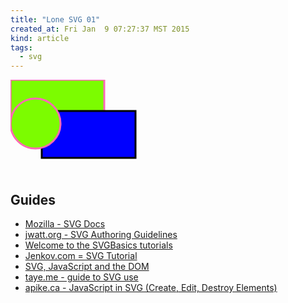 ```yaml
---
title: "Lone SVG 01"
created_at: Fri Jan  9 07:27:37 MST 2015
kind: article
tags:
  - svg
---
```


<div id="svg-holder-div">
<svg version="1.1"
     baseProfile="full"
     xmlns="http://www.w3.org/2000/svg"
     xmlns:xlink="http://www.w3.org/1999/xlink"
     xmlns:ev="http://www.w3.org/2001/xml-events"
     id="top-svg">

<g id="g1">
<use id="use1" xlink:href="#rect1" style="stroke-width:3px; fill:LawnGreen; stroke:HotPink"/>
<use id="use2" xlink:href="#rect1" transform="translate(50,50)" style="stroke-width:3px; fill:Blue; stroke:Black"/>
<use id="use4" xlink:href="#circle2" transform="translate(0,30)" style="stroke-width:3px; fill:LawnGreen; stroke:HotPink"/>
</g>

<defs id="svgdefs">
  <rect id="rect1" x="0" y="0" width="150" height="75" />
  <circle id="circle2" cx="40" cy="40" r="40" />
</defs>

</svg>
</div>

## Guides

* [Mozilla - SVG Docs](https://developer.mozilla.org/en-US/docs/Web/SVG)
* [jwatt.org - SVG Authoring Guidelines](https://jwatt.org/svg/authoring/)
* [Welcome to the SVGBasics tutorials](http://www.svgbasics.com/index.html)
* [Jenkov.com = SVG Tutorial](http://tutorials.jenkov.com/svg/index.html)
* [SVG, JavaScript and the DOM](http://www.i-programmer.info/programming/graphics-and-imaging/3254-svg-javascript-and-the-dom.html)
* [taye.me - guide to SVG use](http://taye.me/blog/svg/a-guide-to-svg-use-elements/)
* [apike.ca - JavaScript in SVG (Create, Edit, Destroy Elements)](http://apike.ca/prog_svg_js_create.html)

<script type="text/javascript">
$(function() {
  var svgele = null;
  svgele = document.createElementNS("http://www.w3.org/2000/svg", "circle");
  svgele.setAttribute("id", "circle1");
  svgele.cx.baseVal.value = 40;
  svgele.cy.baseVal.value = 40;
  svgele.r.baseVal.value = 40;
  document.getElementById('svgdefs').appendChild(svgele);
  //$(svgele).appendTo('defs');

  svgele = document.createElementNS("http://www.w3.org/2000/svg", "use");
  svgele.setAttribute("id", "use3");
  svgele.setAttributeNS("http://www.w3.org/1999/xlink","href", "#circle1");
  svgele.style['stroke-width'] = "3px";
  svgele.style.fill = "White";
  svgele.style.stroke = "Black";
  //svgele.setAttribute("style", "stroke-width:3px; fill:White; stroke:Black;");
  document.getElementById('g1').appendChild(svgele);
  //$(svgele).appendTo('#g1');
});
</script>

